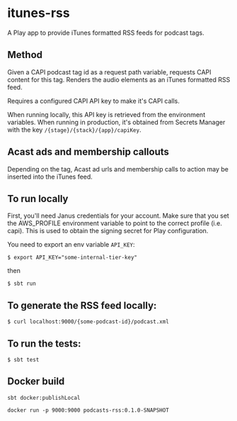 # itunes-rss

A Play app to provide iTunes formatted RSS feeds for podcast tags.

## Method

Given a CAPI podcast tag id as a request path variable, requests CAPI content for this tag.
Renders the audio elements as an iTunes formatted RSS feed.

Requires a configured CAPI API key to make it's CAPI calls.

When running locally, this API key is retrieved from the environment variables.  When running in production,
it's obtained from Secrets Manager with the key `/{stage}/{stack}/{app}/capiKey`.

## Acast ads and membership callouts

Depending on the tag, Acast ad urls and membership calls to action may be inserted into the iTunes feed.


## To run locally

First, you'll need Janus credentials for your account. Make sure that you set the AWS_PROFILE environment variable
to point to the correct profile (i.e. capi).
This is used to obtain the signing secret for Play configuration.

You need to export an env variable `API_KEY`:

```
$ export API_KEY="some-internal-tier-key"
```

then

```
$ sbt run
```

## To generate the RSS feed locally:

```
$ curl localhost:9000/{some-podcast-id}/podcast.xml
```

## To run the tests:

```
$ sbt test
```



## Docker build

```
sbt docker:publishLocal
```

```
docker run -p 9000:9000 podcasts-rss:0.1.0-SNAPSHOT
```